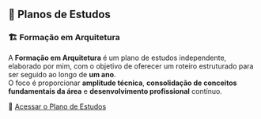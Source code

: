 ## 🧭 Planos de Estudos

### 🏗️ Formação em Arquitetura

A **Formação em Arquitetura** é um plano de estudos independente, elaborado por mim, com o objetivo de oferecer um roteiro estruturado para ser seguido ao longo de **um ano**.  
O foco é proporcionar **amplitude técnica**, **consolidação de conceitos fundamentais da área** e **desenvolvimento profissional** contínuo.

🔗 [Acessar o Plano de Estudos](https://github.com/msousacode/formacao-arquitetura/blob/main/PLANO-ESTUDOS.md)
